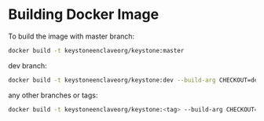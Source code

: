 # Building Docker Image

To build the image with master branch:
```bash
docker build -t keystoneenclaveorg/keystone:master
```

dev branch:

```bash
docker build -t keystoneenclaveorg/keystone:dev --build-arg CHECKOUT=dev .
```

any other branches or tags:
```bash
docker build -t keystoneenclaveorg/keystone:<tag> --build-arg CHECKOUT=<tag> .
```

